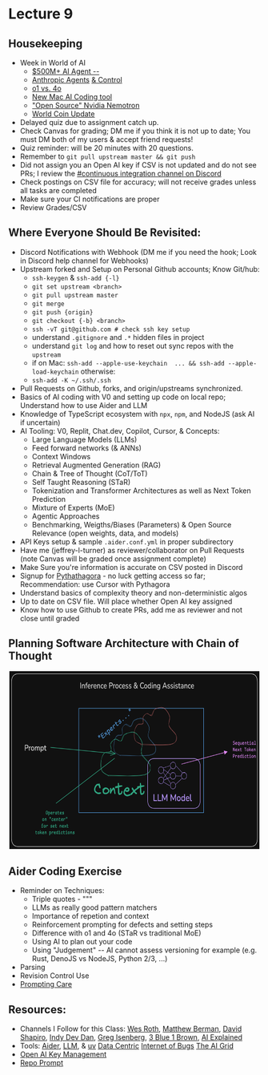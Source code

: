 # Lecture 9

## Housekeeping
- Week in World of AI
    * [$500M+ AI Agent -- ](https://youtu.be/EKspo1FLj-4?si=V84g5YbiOTM9BFfu)
    * [Anthropic Agents](https://youtu.be/xr0FCUNoy_0?si=NUFjV0FJQ87CnVYB) [& Control](https://youtu.be/idipaHSpQes?si=05Gax-A6t_TbaZFN)
    * [o1 vs. 4o](https://youtu.be/rVjANY9UC9s?si=3DXay1ovZXzcRum8)
    * [New Mac AI Coding tool](https://www.youtube.com/live/ikn7JSUflTI?si=cut1HjdZ7SWP50eU)
    * ["Open Source" Nvidia Nemotron](https://youtu.be/QXVSIR2z1q4?si=v7a-oB2eZMlbmhFW)
    * [World Coin Update](https://youtu.be/fJszPAk-WHk?si=vHyGPkfJvrKo2ZI0)
- Delayed quiz due to assignment catch up.
- Check Canvas for grading; DM me if you think it is not up to date; You must DM both of my users & accept friend requests!
- Quiz reminder: will be 20 minutes with 20 questions.
- Remember to `git pull upstream master && git push`
- Did not assign you an Open AI key if CSV is not updated and do not see PRs; I review the [#continuous integration channel on Discord](https://discord.com/channels/1204850325748457543/1204856923149697045)
- Check postings on CSV file for accuracy; will not receive grades unless all tasks are completed
- Make sure your CI notifications are proper
- Review Grades/CSV

## Where Everyone Should Be Revisited:
- Discord Notifications with Webhook (DM me if you need the hook; Look in Discord help channel for Webhooks)
- Upstream forked and Setup on Personal Github accounts; Know Git/hub:
    * `ssh-keygen` & `ssh-add {-l}`
    * `git set upstream <branch>`
    * `git pull upstream master`
    * `git merge`
    * `git push {origin}`
    * `git checkout {-b} <branch>`
    * `ssh -vT git@github.com # check ssh key setup`
    * understand `.gitignore` and `.*` hidden files in project
    * understand `git log` and how to reset out sync repos with the `upstream`
    * if on Mac: `ssh-add --apple-use-keychain  ... && ssh-add --apple-load-keychain` otherwise:
    * `ssh-add -K ~/.ssh/.ssh`
- Pull Requests on Github, forks, and origin/upstreams synchronized.
- Basics of AI coding with V0 and setting up code on local repo; Understand how to use Aider and LLM
- Knowledge of TypeScript ecosystem with `npx`, `npm`, and NodeJS (ask AI if uncertain)
- AI Tooling: V0, Replit, Chat.dev, Copilot, Cursor, & Concepts:
    * Large Language Models (LLMs)
    * Feed forward networks (& ANNs)
    * Context Windows
    * Retrieval Augmented Generation (RAG)
    * Chain & Tree of Thought (CoT/ToT)
    * Self Taught Reasoning (STaR)
    * Tokenization and Transformer Architectures as well as Next Token Prediction
    * Mixture of Experts (MoE)
    * Agentic Approaches
    * Benchmarking, Weigths/Biases (Parameters) & Open Source Relevance (open weights, data, and models)
- API Keys setup & sample `.aider.conf.yml` in proper subdirectory
- Have me (jeffrey-l-turner) as reviewer/collaborator on Pull Requests (note Canvas will be graded once assignment complete)
- Make Sure you're information is accurate on CSV posted in Discord
- Signup for [Pythathagora](https://www.pythagora.ai) - no luck getting access so far; Recommendation: use Cursor with Pythagora
- Understand basics of complexity theory and non-deterministic algos
- Up to date on CSV file. Will place whether Open AI key assigned
- Know how to use Github to create PRs, add me as reviewer and not close until graded

## Planning Software Architecture with Chain of Thought

<div align="center">
  <img src="./../docs/drawings/Centering_context.png" width="500" height="355" />
</div>

## Aider Coding Exercise
- Reminder on Techniques:
    * Triple quotes - """
    * LLMs as really good pattern matchers
    * Importance of repetion and context
    * Reinforcement prompting for defects and setting steps
    * Difference with o1 and 4o (STaR vs traditional MoE)
    * Using AI to plan out your code
    * Using "Judgement" -- AI cannot assess versioning for example (e.g. Rust, DenoJS vs NodeJS, Python 2/3, ...)
- Parsing
- Revision Control Use
- [Prompting Care](https://cursor.directory/)

## Resources:
- Channels I Follow for this Class: [Wes Roth](https://www.youtube.com/@WesRoth), [Matthew Berman](https://www.youtube.com/@matthew_berman), [David Shapiro](https://www.youtube.com/@DaveShap/videos), [Indy Dev Dan](https://www.youtube.com/@indydevdan), [Greg Isenberg](https://www.youtube.com/@GregIsenberg), [3 Blue 1 Brown](https://www.youtube.com/@3blue1brown), [AI Explained](https://www.youtube.com/@3blue1brown)
- Tools: [Aider](https://aider.chat/), [LLM](https://github.com/simonw/llm), & [uv](https://github.com/astral-sh/uv) [Data Centric](https://youtube.com/@data-centric?si=SjrEhrokPgsDoeYF) [Internet of Bugs](https://youtube.com/@internetofbugs?si=hahhYKaGX59agFjH) [The AI Grid](https://youtube.com/@theaigrid?si=ZhJcF-WMTwlFZwuP)
- [Open AI Key Management](https://platform.openai.com/)
- [Repo Prompt](https://repoprompt.com/)

